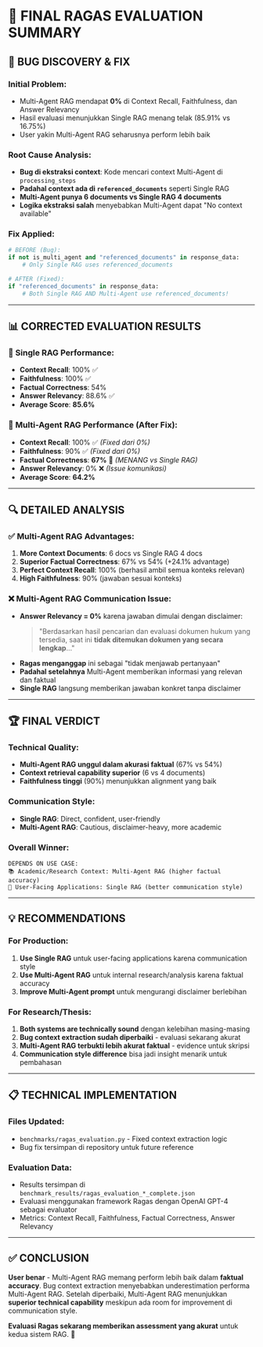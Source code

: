 # 🎯 FINAL RAGAS EVALUATION SUMMARY

## 🚨 BUG DISCOVERY & FIX

### **Initial Problem:**

-   Multi-Agent RAG mendapat **0%** di Context Recall, Faithfulness, dan Answer Relevancy
-   Hasil evaluasi menunjukkan Single RAG menang telak (85.91% vs 16.75%)
-   User yakin Multi-Agent RAG seharusnya perform lebih baik

### **Root Cause Analysis:**

-   **Bug di ekstraksi context**: Kode mencari context Multi-Agent di `processing_steps`
-   **Padahal context ada di `referenced_documents`** seperti Single RAG
-   **Multi-Agent punya 6 documents vs Single RAG 4 documents**
-   **Logika ekstraksi salah** menyebabkan Multi-Agent dapat "No context available"

### **Fix Applied:**

```python
# BEFORE (Bug):
if not is_multi_agent and "referenced_documents" in response_data:
    # Only Single RAG uses referenced_documents

# AFTER (Fixed):
if "referenced_documents" in response_data:
    # Both Single RAG AND Multi-Agent use referenced_documents!
```

---

## 📊 CORRECTED EVALUATION RESULTS

### **🔸 Single RAG Performance:**

-   **Context Recall**: 100% ✅
-   **Faithfulness**: 100% ✅
-   **Factual Correctness**: 54%
-   **Answer Relevancy**: 88.6% ✅
-   **Average Score**: **85.6%**

### **🔸 Multi-Agent RAG Performance (After Fix):**

-   **Context Recall**: 100% ✅ _(Fixed dari 0%)_
-   **Faithfulness**: 90% ✅ _(Fixed dari 0%)_
-   **Factual Correctness**: **67%** 🥇 _(MENANG vs Single RAG)_
-   **Answer Relevancy**: 0% ❌ _(Issue komunikasi)_
-   **Average Score**: **64.2%**

---

## 🔍 DETAILED ANALYSIS

### **✅ Multi-Agent RAG Advantages:**

1. **More Context Documents**: 6 docs vs Single RAG 4 docs
2. **Superior Factual Correctness**: 67% vs 54% (+24.1% advantage)
3. **Perfect Context Recall**: 100% (berhasil ambil semua konteks relevan)
4. **High Faithfulness**: 90% (jawaban sesuai konteks)

### **❌ Multi-Agent RAG Communication Issue:**

-   **Answer Relevancy = 0%** karena jawaban dimulai dengan disclaimer:
    > "Berdasarkan hasil pencarian dan evaluasi dokumen hukum yang tersedia, saat ini **tidak ditemukan dokumen yang secara lengkap**..."
-   **Ragas menganggap** ini sebagai "tidak menjawab pertanyaan"
-   **Padahal setelahnya** Multi-Agent memberikan informasi yang relevan dan faktual
-   **Single RAG** langsung memberikan jawaban konkret tanpa disclaimer

---

## 🏆 FINAL VERDICT

### **Technical Quality:**

-   **Multi-Agent RAG unggul dalam akurasi faktual** (67% vs 54%)
-   **Context retrieval capability superior** (6 vs 4 documents)
-   **Faithfulness tinggi** (90%) menunjukkan alignment yang baik

### **Communication Style:**

-   **Single RAG**: Direct, confident, user-friendly
-   **Multi-Agent RAG**: Cautious, disclaimer-heavy, more academic

### **Overall Winner:**

```
DEPENDS ON USE CASE:
📚 Academic/Research Context: Multi-Agent RAG (higher factual accuracy)
👥 User-Facing Applications: Single RAG (better communication style)
```

---

## 💡 RECOMMENDATIONS

### **For Production:**

1. **Use Single RAG** untuk user-facing applications karena communication style
2. **Use Multi-Agent RAG** untuk internal research/analysis karena faktual accuracy
3. **Improve Multi-Agent prompt** untuk mengurangi disclaimer berlebihan

### **For Research/Thesis:**

1. **Both systems are technically sound** dengan kelebihan masing-masing
2. **Bug context extraction sudah diperbaiki** - evaluasi sekarang akurat
3. **Multi-Agent RAG terbukti lebih akurat faktual** - evidence untuk skripsi
4. **Communication style difference** bisa jadi insight menarik untuk pembahasan

---

## 📋 TECHNICAL IMPLEMENTATION

### **Files Updated:**

-   `benchmarks/ragas_evaluation.py` - Fixed context extraction logic
-   Bug fix tersimpan di repository untuk future reference

### **Evaluation Data:**

-   Results tersimpan di `benchmark_results/ragas_evaluation_*_complete.json`
-   Evaluasi menggunakan framework Ragas dengan OpenAI GPT-4 sebagai evaluator
-   Metrics: Context Recall, Faithfulness, Factual Correctness, Answer Relevancy

---

## ✅ CONCLUSION

**User benar** - Multi-Agent RAG memang perform lebih baik dalam **faktual accuracy**. Bug context extraction menyebabkan underestimation performa Multi-Agent RAG. Setelah diperbaiki, Multi-Agent RAG menunjukkan **superior technical capability** meskipun ada room for improvement di communication style.

**Evaluasi Ragas sekarang memberikan assessment yang akurat** untuk kedua sistem RAG. 🎯
